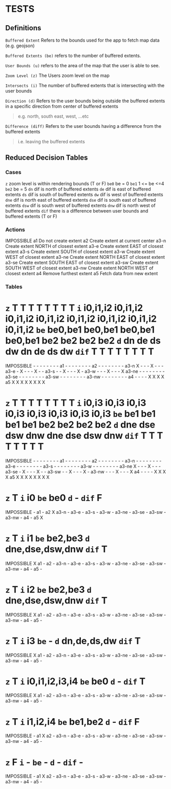 # TESTS

## Definitions

`Buffered Extent` Refers to the bounds used for the app to
fetch map data (e.g. geojson)

`Buffered Extents (be)` refers to the number of buffered
extents.

`User Bounds (u)` refers to the area of the map that the
user is able to see.

`Zoom Level (z)` The Users zoom level on the map

`Intersects (i)` The number of buffered extents that is
intersecting with the user bounds

`Direction (d)` Refers to the user bounds being outside
the buffered extents in a specific direction from center
of buffered extents
> e.g. north, south east, west, ...etc

`Difference (diff)` Refers to the user bounds having a 
difference from the buffered extents
> i.e. leaving the buffered extents

## Reduced Decision Tables

### Cases

`z`   zoom level is within rendering bounds (T or F)
`be0` be = 0
`be1` 1 <= be <=4
`be2` be = 5
`dn`  dif is north of buffered extents
`de`  dif is east of buffered extents
`ds`  dif is south of buffered extents
`dw`  dif is west of buffered extents
`dne` dif is north east of buffered extents
`dse` dif is south east of buffered extents
`dsw` dif is south west of buffered extents
`dnw` dif is north west of buffered extents
`dif` there is a difference between user bounds and buffered extents (T or F)

### Actions

IMPOSSIBLE
a1            Do not create extent
a2            Create extent at current center
a3-n          Create extent NORTH of closest extent
a3-e          Create extent EAST of closest extent
a3-s          Create extent SOUTH of closest extent
a3-w          Create extent WEST of closest extent
a3-ne         Create extent NORTH EAST of closest extent
a3-se         Create extent SOUTH EAST of closest extent
a3-sw         Create extent SOUTH WEST of closest extent
a3-nw         Create extent NORTH WEST of closest extent
a4            Remove furthest extent
a5            Fetch data from new extent

### Tables

`z`         T         T         T         T         T         T         T         T
`i`         i0,i1,i2  i0,i1,i2  i0,i1,i2  i0,i1,i2  i0,i1,i2  i0,i1,i2  i0,i1,i2  i0,i1,i2
`be`        be0,be1   be0,be1   be0,be1   be0,be1   be2       be2       be2       be2
`d`         dn        de        ds        dw        dn        de        ds        dw
`dif`       T         T         T         T         T         T         T         T
==========================================================================================
IMPOSSIBLE  -         -         -         -         -         -         -         -
a1          -         -         -         -         -         -         -         -
a2          -         -         -         -         -         -         -         -
a3-n        X         -         -         -         X         -         -         -
a3-e        -         X         -         -         -         X         -         -
a3-s        -         -         X         -         -         -         X         -
a3-w        -         -         -         X         -         -         -         X
a3-ne       -         -         -         -         -         -         -         -
a3-se       -         -         -         -         -         -         -         -
a3-sw       -         -         -         -         -         -         -         -
a3-nw       -         -         -         -         -         -         -         -
a4          -         -         -         -         X         X         X         X
a5          X         X         X         X         X         X         X         X


`z`         T     T     T     T     T     T     T     T
`i`         i0,i3 i0,i3 i0,i3 i0,i3 i0,i3 i0,i3 i0,i3 i0,i3
`be`        be1   be1   be1   be1   be2   be2   be2   be2
`d`         dne   dse   dsw   dnw   dne   dse   dsw   dnw
`dif`       T     T     T     T     T     T     T     T  
=================================================================
IMPOSSIBLE  -     -     -     -     -     -     -     -
a1          -     -     -     -     -     -     -     -
a2          -     -     -     -     -     -     -     -
a3-n        -     -     -     -     -     -     -     -
a3-e        -     -     -     -     -     -     -     -
a3-s        -     -     -     -     -     -     -     -
a3-w        -     -     -     -     -     -     -     -
a3-ne       X     -     -     -     X     -     -     -
a3-se       -     X     -     -     -     X     -     -
a3-sw       -     -     X     -     -     -     X     -
a3-nw       -     -     -     X     -     -     -     X
a4          -     -     -     -     X     X     X     X
a5          X     X     X     X     X     X     X     X


`z`         T
`i`         i0
`be`        be0
`d`         -
`dif`       F
===============
IMPOSSIBLE  -
a1          -
a2          X
a3-n        -
a3-e        -
a3-s        -
a3-w        -
a3-ne       -
a3-se       -
a3-sw       -
a3-nw       -
a4          -
a5          X



`z`         T
`i`         i1
`be`        be2,be3
`d`         dne,dse,dsw,dnw
`dif`       T  
===========================
IMPOSSIBLE  X
a1          -
a2          -
a3-n        -
a3-e        -
a3-s        -
a3-w        -
a3-ne       -
a3-se       -
a3-sw       -
a3-nw       -
a4          -
a5          -


`z`         T
`i`         i2
`be`        be2,be3
`d`         dne,dse,dsw,dnw
`dif`       T  
===========================
IMPOSSIBLE  X
a1          -
a2          -
a3-n        -
a3-e        -
a3-s        -
a3-w        -
a3-ne       -
a3-se       -
a3-sw       -
a3-nw       -
a4          -
a5          -


`z`         T
`i`         i3
`be`        -
`d`         dn,de,ds,dw
`dif`       T
=======================
IMPOSSIBLE  X
a1          -
a2          -
a3-n        -
a3-e        -
a3-s        -
a3-w        -
a3-ne       -
a3-se       -
a3-sw       -
a3-nw       -
a4          -
a5          -


`z`         T
`i`         i0,i1,i2,i3,i4
`be`        be0
`d`         -
`dif`       T  
==========================
IMPOSSIBLE  X
a1          -
a2          -
a3-n        -
a3-e        -
a3-s        -
a3-w        -
a3-ne       -
a3-se       -
a3-sw       -
a3-nw       -
a4          -
a5          -


`z`         T
`i`         i1,i2,i4
`be`        be1,be2
`d`         -
`dif`       F
====================
IMPOSSIBLE  -
a1          X
a2          -
a3-n        -
a3-e        -
a3-s        -
a3-w        -
a3-ne       -
a3-se       -
a3-sw       -
a3-nw       -
a4          -
a5          -


`z`         F
`i`         -
`be`        -
`d`         -
`dif`       -
==================
IMPOSSIBLE  -
a1          X
a2          -
a3-n        -
a3-e        -
a3-s        -
a3-w        -
a3-ne       -
a3-se       -
a3-sw       -
a3-nw       -
a4          -
a5          -

